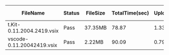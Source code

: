  | FileName                  | Status | FileSize | TotalTime(sec) | Upload(sec) | Submit(sec) | SignWait(sec) | Retry Count | 
 |---------------------------|--------|----------|----------------|-------------|-------------|---------------|-------------|
 | t.Kit-0.11.2004.2419.vsix | Pass   | 37.35MB  | 78.87          | 1.33        | 0.45        | 77.08         | 0           | 
 | vscode-0.11.20042419.vsix | Pass   | 2.22MB   | 90.09          | 0.79        | 0.28        | 88.3          | 0           | 
